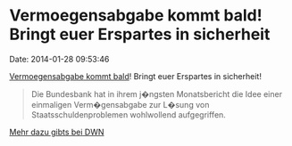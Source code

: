 Vermoegensabgabe kommt bald! Bringt euer Erspartes in sicherheit
================================================================

Date: 2014-01-28 09:53:46

[Vermoegensabgabe kommt
bald](http://blog.zeit.de/herdentrieb/2014/01/28/die-risiken-der-vermogensabgabe_7006)!
Bringt euer Erspartes in sicherheit!

> Die Bundesbank hat in ihrem j�ngsten Monatsbericht die Idee einer
> einmaligen Verm�gensabgabe zur L�sung von Staatsschuldenproblemen
> wohlwollend aufgegriffen.

[Mehr dazu gibts bei
DWN](http://deutsche-wirtschafts-nachrichten.de/2014/01/27/bundesbank-stimmt-zwangsabgabe-auf-sparguthaben-zu/)
